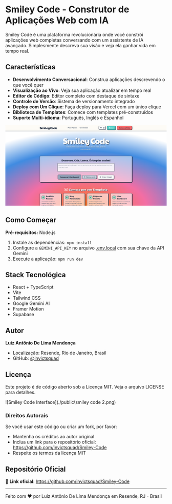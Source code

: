 # Smiley Code - Construtor de Aplicações Web com IA

Smiley Code é uma plataforma revolucionária onde você constrói aplicações web completas conversando com um assistente de IA avançado. Simplesmente descreva sua visão e veja ela ganhar vida em tempo real.

## Características

- **Desenvolvimento Conversacional**: Construa aplicações descrevendo o que você quer
- **Visualização ao Vivo**: Veja sua aplicação atualizar em tempo real
- **Editor de Código**: Editor completo com destaque de sintaxe
- **Controle de Versão**: Sistema de versionamento integrado
- **Deploy com Um Clique**: Faça deploy para Vercel com um único clique
- **Biblioteca de Templates**: Comece com templates pré-construídos
- **Suporte Multi-idioma**: Português, Inglês e Espanhol

![Smiley Code Interface](./public/smiley-code.png)

## Como Começar

**Pré-requisitos:** Node.js

1. Instale as dependências:
   `npm install`
2. Configure a `GEMINI_API_KEY` no arquivo [.env.local](.env.local) com sua chave da API Gemini
3. Execute a aplicação:
   `npm run dev`

## Stack Tecnológica

- React + TypeScript
- Vite
- Tailwind CSS
- Google Gemini AI
- Framer Motion
- Supabase

## Autor

**Luiz Antônio De Lima Mendonça**
- Localização: Resende, Rio de Janeiro, Brasil
- GitHub: [@invictsquad](https://github.com/invictsquad)

## Licença

Este projeto é de código aberto sob a Licença MIT. Veja o arquivo LICENSE para detalhes.

![Smiley Code Interface](./public\smiley code 2.png)

### Direitos Autorais

Se você usar este código ou criar um fork, por favor:
- Mantenha os créditos ao autor original
- Inclua um link para o repositório oficial: https://github.com/invictsquad/Smiley-Code
- Respeite os termos da licença MIT

## Repositório Oficial

🔗 **Link oficial**: https://github.com/invictsquad/Smiley-Code

---

Feito com ❤️ por Luiz Antônio De Lima Mendonça em Resende, RJ - Brasil
